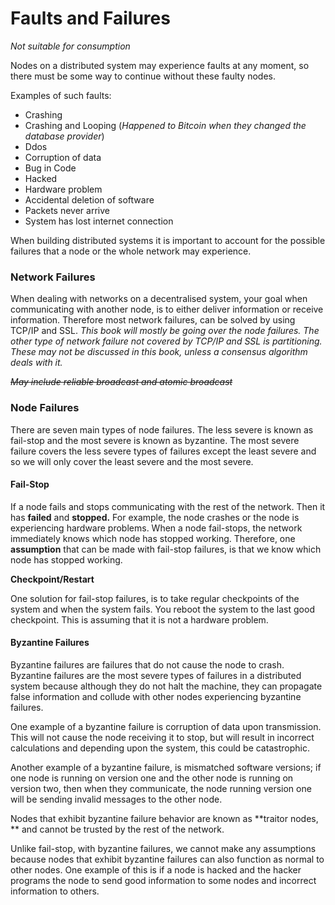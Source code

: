 # Faults and Failures

_Not suitable for consumption_

Nodes on a distributed system may experience faults at any moment, so there must be some way to continue without these faulty nodes.

Examples of such faults:

* Crashing
* Crashing and Looping \(_Happened to Bitcoin when they changed the database provider_\)
* Ddos
* Corruption of data
* Bug in Code
* Hacked
* Hardware problem
* Accidental deletion of software
* Packets never arrive
* System has lost internet connection

When building distributed systems it is important to account for the possible failures that a node or the whole network may experience.

### Network Failures

When dealing with networks on a decentralised system, your goal when communicating with another node, is to either deliver information or receive information. Therefore most network failures, can be solved by using TCP/IP and SSL. _This book will mostly be going over the node failures. The other type of network failure not covered by TCP/IP and SSL is partitioning. These may not be discussed in this book, unless a consensus algorithm deals with it._

~~_May include reliable broadcast and atomic broadcast_~~

### **Node Failures**

There are seven main types of node failures. The less severe is known as fail-stop and the most severe is known as byzantine. The most severe failure covers the less severe types of failures except the least severe and so we will only cover the least severe and the most severe.

#### Fail-Stop

If a node fails and stops communicating with the rest of the network. Then it has **failed** and **stopped.** For example, the node crashes or the node is experiencing hardware problems. When a node fail-stops, the network immediately knows which node has stopped working. Therefore, one **assumption** that can be made with fail-stop failures, is that we know which node has stopped working.

**Checkpoint/Restart**

One solution for fail-stop failures, is to take regular checkpoints of the system and when the system fails. You reboot the system to the last good checkpoint. This is assuming that it is not a hardware problem.

#### **Byzantine Failures**

Byzantine failures are failures that do not cause the node to crash. Byzantine failures are the most severe types of failures in a distributed system because although they do not halt the machine, they can propagate false information and collude with other nodes experiencing byzantine failures.

One example of a byzantine failure is corruption of data upon transmission. This will not cause the node receiving it to stop, but will result in incorrect calculations and depending upon the system, this could be catastrophic.

Another example of a byzantine failure, is mismatched software versions; if one node is running on version one and the other node is running on version two, then when they communicate, the node running version one will be sending invalid messages to the other node.

Nodes that exhibit byzantine failure behavior are known as **traitor nodes, ** and cannot be trusted by the rest of the network.

Unlike fail-stop, with byzantine failures, we cannot make any assumptions because nodes that exhibit byzantine failures can also function as normal to other nodes. One example of this is if a node is hacked and the hacker programs the node to send good information to some nodes and incorrect information to others.

